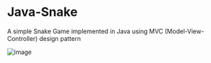 # Java-Snake
A simple Snake Game implemented in Java using MVC (Model-View-Controller) design pattern

![image](https://github.com/user-attachments/assets/a5d3fb7b-f01d-43d6-a49c-ac42e458946f)

